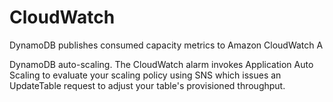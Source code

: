 # CloudWatch

DynamoDB publishes consumed capacity metrics to Amazon CloudWatch A

DynamoDB auto-scaling. The CloudWatch alarm invokes Application Auto Scaling to evaluate your scaling policy using SNS which issues an UpdateTable request to adjust your table's provisioned throughput.